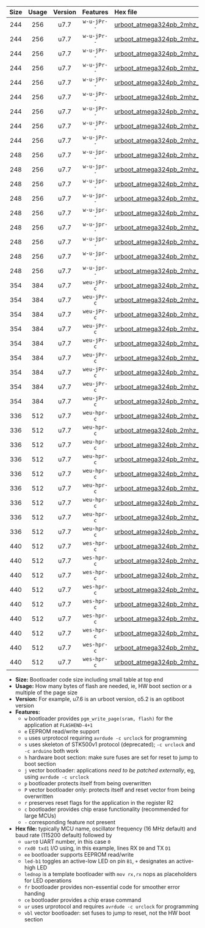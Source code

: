 |Size|Usage|Version|Features|Hex file|
|:-:|:-:|:-:|:-:|:--|
|244|256|u7.7|`w-u-jPr--`|[urboot_atmega324pb_2mhz_19200bps_uart0_rxd0_txd1_led+b0_ur_vbl.hex](https://raw.githubusercontent.com/stefanrueger/urboot.hex/main/mcus/atmega324pb/fcpu_2mhz/19200_bps/urboot_atmega324pb_2mhz_19200bps_uart0_rxd0_txd1_led+b0_ur_vbl.hex)|
|244|256|u7.7|`w-u-jPr--`|[urboot_atmega324pb_2mhz_19200bps_uart0_rxd0_txd1_led+b7_ur_vbl.hex](https://raw.githubusercontent.com/stefanrueger/urboot.hex/main/mcus/atmega324pb/fcpu_2mhz/19200_bps/urboot_atmega324pb_2mhz_19200bps_uart0_rxd0_txd1_led+b7_ur_vbl.hex)|
|244|256|u7.7|`w-u-jPr--`|[urboot_atmega324pb_2mhz_19200bps_uart0_rxd0_txd1_lednop_ur_vbl.hex](https://raw.githubusercontent.com/stefanrueger/urboot.hex/main/mcus/atmega324pb/fcpu_2mhz/19200_bps/urboot_atmega324pb_2mhz_19200bps_uart0_rxd0_txd1_lednop_ur_vbl.hex)|
|244|256|u7.7|`w-u-jPr--`|[urboot_atmega324pb_2mhz_19200bps_uart1_rxd2_txd3_led+b0_ur_vbl.hex](https://raw.githubusercontent.com/stefanrueger/urboot.hex/main/mcus/atmega324pb/fcpu_2mhz/19200_bps/urboot_atmega324pb_2mhz_19200bps_uart1_rxd2_txd3_led+b0_ur_vbl.hex)|
|244|256|u7.7|`w-u-jPr--`|[urboot_atmega324pb_2mhz_19200bps_uart1_rxd2_txd3_led+b7_ur_vbl.hex](https://raw.githubusercontent.com/stefanrueger/urboot.hex/main/mcus/atmega324pb/fcpu_2mhz/19200_bps/urboot_atmega324pb_2mhz_19200bps_uart1_rxd2_txd3_led+b7_ur_vbl.hex)|
|244|256|u7.7|`w-u-jPr--`|[urboot_atmega324pb_2mhz_19200bps_uart1_rxd2_txd3_lednop_ur_vbl.hex](https://raw.githubusercontent.com/stefanrueger/urboot.hex/main/mcus/atmega324pb/fcpu_2mhz/19200_bps/urboot_atmega324pb_2mhz_19200bps_uart1_rxd2_txd3_lednop_ur_vbl.hex)|
|244|256|u7.7|`w-u-jPr--`|[urboot_atmega324pb_2mhz_19200bps_uart2_rxe2_txe3_led+b0_ur_vbl.hex](https://raw.githubusercontent.com/stefanrueger/urboot.hex/main/mcus/atmega324pb/fcpu_2mhz/19200_bps/urboot_atmega324pb_2mhz_19200bps_uart2_rxe2_txe3_led+b0_ur_vbl.hex)|
|244|256|u7.7|`w-u-jPr--`|[urboot_atmega324pb_2mhz_19200bps_uart2_rxe2_txe3_led+b7_ur_vbl.hex](https://raw.githubusercontent.com/stefanrueger/urboot.hex/main/mcus/atmega324pb/fcpu_2mhz/19200_bps/urboot_atmega324pb_2mhz_19200bps_uart2_rxe2_txe3_led+b7_ur_vbl.hex)|
|244|256|u7.7|`w-u-jPr--`|[urboot_atmega324pb_2mhz_19200bps_uart2_rxe2_txe3_lednop_ur_vbl.hex](https://raw.githubusercontent.com/stefanrueger/urboot.hex/main/mcus/atmega324pb/fcpu_2mhz/19200_bps/urboot_atmega324pb_2mhz_19200bps_uart2_rxe2_txe3_lednop_ur_vbl.hex)|
|248|256|u7.7|`w-u-jpr--`|[urboot_atmega324pb_2mhz_19200bps_uart0_rxd0_txd1_led+b0_fr_ur_vbl.hex](https://raw.githubusercontent.com/stefanrueger/urboot.hex/main/mcus/atmega324pb/fcpu_2mhz/19200_bps/urboot_atmega324pb_2mhz_19200bps_uart0_rxd0_txd1_led+b0_fr_ur_vbl.hex)|
|248|256|u7.7|`w-u-jpr--`|[urboot_atmega324pb_2mhz_19200bps_uart0_rxd0_txd1_led+b7_fr_ur_vbl.hex](https://raw.githubusercontent.com/stefanrueger/urboot.hex/main/mcus/atmega324pb/fcpu_2mhz/19200_bps/urboot_atmega324pb_2mhz_19200bps_uart0_rxd0_txd1_led+b7_fr_ur_vbl.hex)|
|248|256|u7.7|`w-u-jpr--`|[urboot_atmega324pb_2mhz_19200bps_uart0_rxd0_txd1_lednop_fr_ur_vbl.hex](https://raw.githubusercontent.com/stefanrueger/urboot.hex/main/mcus/atmega324pb/fcpu_2mhz/19200_bps/urboot_atmega324pb_2mhz_19200bps_uart0_rxd0_txd1_lednop_fr_ur_vbl.hex)|
|248|256|u7.7|`w-u-jpr--`|[urboot_atmega324pb_2mhz_19200bps_uart1_rxd2_txd3_led+b0_fr_ur_vbl.hex](https://raw.githubusercontent.com/stefanrueger/urboot.hex/main/mcus/atmega324pb/fcpu_2mhz/19200_bps/urboot_atmega324pb_2mhz_19200bps_uart1_rxd2_txd3_led+b0_fr_ur_vbl.hex)|
|248|256|u7.7|`w-u-jpr--`|[urboot_atmega324pb_2mhz_19200bps_uart1_rxd2_txd3_led+b7_fr_ur_vbl.hex](https://raw.githubusercontent.com/stefanrueger/urboot.hex/main/mcus/atmega324pb/fcpu_2mhz/19200_bps/urboot_atmega324pb_2mhz_19200bps_uart1_rxd2_txd3_led+b7_fr_ur_vbl.hex)|
|248|256|u7.7|`w-u-jpr--`|[urboot_atmega324pb_2mhz_19200bps_uart1_rxd2_txd3_lednop_fr_ur_vbl.hex](https://raw.githubusercontent.com/stefanrueger/urboot.hex/main/mcus/atmega324pb/fcpu_2mhz/19200_bps/urboot_atmega324pb_2mhz_19200bps_uart1_rxd2_txd3_lednop_fr_ur_vbl.hex)|
|248|256|u7.7|`w-u-jpr--`|[urboot_atmega324pb_2mhz_19200bps_uart2_rxe2_txe3_led+b0_fr_ur_vbl.hex](https://raw.githubusercontent.com/stefanrueger/urboot.hex/main/mcus/atmega324pb/fcpu_2mhz/19200_bps/urboot_atmega324pb_2mhz_19200bps_uart2_rxe2_txe3_led+b0_fr_ur_vbl.hex)|
|248|256|u7.7|`w-u-jpr--`|[urboot_atmega324pb_2mhz_19200bps_uart2_rxe2_txe3_led+b7_fr_ur_vbl.hex](https://raw.githubusercontent.com/stefanrueger/urboot.hex/main/mcus/atmega324pb/fcpu_2mhz/19200_bps/urboot_atmega324pb_2mhz_19200bps_uart2_rxe2_txe3_led+b7_fr_ur_vbl.hex)|
|248|256|u7.7|`w-u-jpr--`|[urboot_atmega324pb_2mhz_19200bps_uart2_rxe2_txe3_lednop_fr_ur_vbl.hex](https://raw.githubusercontent.com/stefanrueger/urboot.hex/main/mcus/atmega324pb/fcpu_2mhz/19200_bps/urboot_atmega324pb_2mhz_19200bps_uart2_rxe2_txe3_lednop_fr_ur_vbl.hex)|
|354|384|u7.7|`weu-jPr-c`|[urboot_atmega324pb_2mhz_19200bps_uart0_rxd0_txd1_ee_led+b0_fr_ce_ur_vbl.hex](https://raw.githubusercontent.com/stefanrueger/urboot.hex/main/mcus/atmega324pb/fcpu_2mhz/19200_bps/urboot_atmega324pb_2mhz_19200bps_uart0_rxd0_txd1_ee_led+b0_fr_ce_ur_vbl.hex)|
|354|384|u7.7|`weu-jPr-c`|[urboot_atmega324pb_2mhz_19200bps_uart0_rxd0_txd1_ee_led+b7_fr_ce_ur_vbl.hex](https://raw.githubusercontent.com/stefanrueger/urboot.hex/main/mcus/atmega324pb/fcpu_2mhz/19200_bps/urboot_atmega324pb_2mhz_19200bps_uart0_rxd0_txd1_ee_led+b7_fr_ce_ur_vbl.hex)|
|354|384|u7.7|`weu-jPr-c`|[urboot_atmega324pb_2mhz_19200bps_uart0_rxd0_txd1_ee_lednop_fr_ce_ur_vbl.hex](https://raw.githubusercontent.com/stefanrueger/urboot.hex/main/mcus/atmega324pb/fcpu_2mhz/19200_bps/urboot_atmega324pb_2mhz_19200bps_uart0_rxd0_txd1_ee_lednop_fr_ce_ur_vbl.hex)|
|354|384|u7.7|`weu-jPr-c`|[urboot_atmega324pb_2mhz_19200bps_uart1_rxd2_txd3_ee_led+b0_fr_ce_ur_vbl.hex](https://raw.githubusercontent.com/stefanrueger/urboot.hex/main/mcus/atmega324pb/fcpu_2mhz/19200_bps/urboot_atmega324pb_2mhz_19200bps_uart1_rxd2_txd3_ee_led+b0_fr_ce_ur_vbl.hex)|
|354|384|u7.7|`weu-jPr-c`|[urboot_atmega324pb_2mhz_19200bps_uart1_rxd2_txd3_ee_led+b7_fr_ce_ur_vbl.hex](https://raw.githubusercontent.com/stefanrueger/urboot.hex/main/mcus/atmega324pb/fcpu_2mhz/19200_bps/urboot_atmega324pb_2mhz_19200bps_uart1_rxd2_txd3_ee_led+b7_fr_ce_ur_vbl.hex)|
|354|384|u7.7|`weu-jPr-c`|[urboot_atmega324pb_2mhz_19200bps_uart1_rxd2_txd3_ee_lednop_fr_ce_ur_vbl.hex](https://raw.githubusercontent.com/stefanrueger/urboot.hex/main/mcus/atmega324pb/fcpu_2mhz/19200_bps/urboot_atmega324pb_2mhz_19200bps_uart1_rxd2_txd3_ee_lednop_fr_ce_ur_vbl.hex)|
|354|384|u7.7|`weu-jPr-c`|[urboot_atmega324pb_2mhz_19200bps_uart2_rxe2_txe3_ee_led+b0_fr_ce_ur_vbl.hex](https://raw.githubusercontent.com/stefanrueger/urboot.hex/main/mcus/atmega324pb/fcpu_2mhz/19200_bps/urboot_atmega324pb_2mhz_19200bps_uart2_rxe2_txe3_ee_led+b0_fr_ce_ur_vbl.hex)|
|354|384|u7.7|`weu-jPr-c`|[urboot_atmega324pb_2mhz_19200bps_uart2_rxe2_txe3_ee_led+b7_fr_ce_ur_vbl.hex](https://raw.githubusercontent.com/stefanrueger/urboot.hex/main/mcus/atmega324pb/fcpu_2mhz/19200_bps/urboot_atmega324pb_2mhz_19200bps_uart2_rxe2_txe3_ee_led+b7_fr_ce_ur_vbl.hex)|
|354|384|u7.7|`weu-jPr-c`|[urboot_atmega324pb_2mhz_19200bps_uart2_rxe2_txe3_ee_lednop_fr_ce_ur_vbl.hex](https://raw.githubusercontent.com/stefanrueger/urboot.hex/main/mcus/atmega324pb/fcpu_2mhz/19200_bps/urboot_atmega324pb_2mhz_19200bps_uart2_rxe2_txe3_ee_lednop_fr_ce_ur_vbl.hex)|
|336|512|u7.7|`weu-hpr-c`|[urboot_atmega324pb_2mhz_19200bps_uart0_rxd0_txd1_ee_led+b0_fr_ce_ur.hex](https://raw.githubusercontent.com/stefanrueger/urboot.hex/main/mcus/atmega324pb/fcpu_2mhz/19200_bps/urboot_atmega324pb_2mhz_19200bps_uart0_rxd0_txd1_ee_led+b0_fr_ce_ur.hex)|
|336|512|u7.7|`weu-hpr-c`|[urboot_atmega324pb_2mhz_19200bps_uart0_rxd0_txd1_ee_led+b7_fr_ce_ur.hex](https://raw.githubusercontent.com/stefanrueger/urboot.hex/main/mcus/atmega324pb/fcpu_2mhz/19200_bps/urboot_atmega324pb_2mhz_19200bps_uart0_rxd0_txd1_ee_led+b7_fr_ce_ur.hex)|
|336|512|u7.7|`weu-hpr-c`|[urboot_atmega324pb_2mhz_19200bps_uart0_rxd0_txd1_ee_lednop_fr_ce_ur.hex](https://raw.githubusercontent.com/stefanrueger/urboot.hex/main/mcus/atmega324pb/fcpu_2mhz/19200_bps/urboot_atmega324pb_2mhz_19200bps_uart0_rxd0_txd1_ee_lednop_fr_ce_ur.hex)|
|336|512|u7.7|`weu-hpr-c`|[urboot_atmega324pb_2mhz_19200bps_uart1_rxd2_txd3_ee_led+b0_fr_ce_ur.hex](https://raw.githubusercontent.com/stefanrueger/urboot.hex/main/mcus/atmega324pb/fcpu_2mhz/19200_bps/urboot_atmega324pb_2mhz_19200bps_uart1_rxd2_txd3_ee_led+b0_fr_ce_ur.hex)|
|336|512|u7.7|`weu-hpr-c`|[urboot_atmega324pb_2mhz_19200bps_uart1_rxd2_txd3_ee_led+b7_fr_ce_ur.hex](https://raw.githubusercontent.com/stefanrueger/urboot.hex/main/mcus/atmega324pb/fcpu_2mhz/19200_bps/urboot_atmega324pb_2mhz_19200bps_uart1_rxd2_txd3_ee_led+b7_fr_ce_ur.hex)|
|336|512|u7.7|`weu-hpr-c`|[urboot_atmega324pb_2mhz_19200bps_uart1_rxd2_txd3_ee_lednop_fr_ce_ur.hex](https://raw.githubusercontent.com/stefanrueger/urboot.hex/main/mcus/atmega324pb/fcpu_2mhz/19200_bps/urboot_atmega324pb_2mhz_19200bps_uart1_rxd2_txd3_ee_lednop_fr_ce_ur.hex)|
|336|512|u7.7|`weu-hpr-c`|[urboot_atmega324pb_2mhz_19200bps_uart2_rxe2_txe3_ee_led+b0_fr_ce_ur.hex](https://raw.githubusercontent.com/stefanrueger/urboot.hex/main/mcus/atmega324pb/fcpu_2mhz/19200_bps/urboot_atmega324pb_2mhz_19200bps_uart2_rxe2_txe3_ee_led+b0_fr_ce_ur.hex)|
|336|512|u7.7|`weu-hpr-c`|[urboot_atmega324pb_2mhz_19200bps_uart2_rxe2_txe3_ee_led+b7_fr_ce_ur.hex](https://raw.githubusercontent.com/stefanrueger/urboot.hex/main/mcus/atmega324pb/fcpu_2mhz/19200_bps/urboot_atmega324pb_2mhz_19200bps_uart2_rxe2_txe3_ee_led+b7_fr_ce_ur.hex)|
|336|512|u7.7|`weu-hpr-c`|[urboot_atmega324pb_2mhz_19200bps_uart2_rxe2_txe3_ee_lednop_fr_ce_ur.hex](https://raw.githubusercontent.com/stefanrueger/urboot.hex/main/mcus/atmega324pb/fcpu_2mhz/19200_bps/urboot_atmega324pb_2mhz_19200bps_uart2_rxe2_txe3_ee_lednop_fr_ce_ur.hex)|
|440|512|u7.7|`wes-hpr-c`|[urboot_atmega324pb_2mhz_19200bps_uart0_rxd0_txd1_ee_led+b0_fr_ce.hex](https://raw.githubusercontent.com/stefanrueger/urboot.hex/main/mcus/atmega324pb/fcpu_2mhz/19200_bps/urboot_atmega324pb_2mhz_19200bps_uart0_rxd0_txd1_ee_led+b0_fr_ce.hex)|
|440|512|u7.7|`wes-hpr-c`|[urboot_atmega324pb_2mhz_19200bps_uart0_rxd0_txd1_ee_led+b7_fr_ce.hex](https://raw.githubusercontent.com/stefanrueger/urboot.hex/main/mcus/atmega324pb/fcpu_2mhz/19200_bps/urboot_atmega324pb_2mhz_19200bps_uart0_rxd0_txd1_ee_led+b7_fr_ce.hex)|
|440|512|u7.7|`wes-hpr-c`|[urboot_atmega324pb_2mhz_19200bps_uart0_rxd0_txd1_ee_lednop_fr_ce.hex](https://raw.githubusercontent.com/stefanrueger/urboot.hex/main/mcus/atmega324pb/fcpu_2mhz/19200_bps/urboot_atmega324pb_2mhz_19200bps_uart0_rxd0_txd1_ee_lednop_fr_ce.hex)|
|440|512|u7.7|`wes-hpr-c`|[urboot_atmega324pb_2mhz_19200bps_uart1_rxd2_txd3_ee_led+b0_fr_ce.hex](https://raw.githubusercontent.com/stefanrueger/urboot.hex/main/mcus/atmega324pb/fcpu_2mhz/19200_bps/urboot_atmega324pb_2mhz_19200bps_uart1_rxd2_txd3_ee_led+b0_fr_ce.hex)|
|440|512|u7.7|`wes-hpr-c`|[urboot_atmega324pb_2mhz_19200bps_uart1_rxd2_txd3_ee_led+b7_fr_ce.hex](https://raw.githubusercontent.com/stefanrueger/urboot.hex/main/mcus/atmega324pb/fcpu_2mhz/19200_bps/urboot_atmega324pb_2mhz_19200bps_uart1_rxd2_txd3_ee_led+b7_fr_ce.hex)|
|440|512|u7.7|`wes-hpr-c`|[urboot_atmega324pb_2mhz_19200bps_uart1_rxd2_txd3_ee_lednop_fr_ce.hex](https://raw.githubusercontent.com/stefanrueger/urboot.hex/main/mcus/atmega324pb/fcpu_2mhz/19200_bps/urboot_atmega324pb_2mhz_19200bps_uart1_rxd2_txd3_ee_lednop_fr_ce.hex)|
|440|512|u7.7|`wes-hpr-c`|[urboot_atmega324pb_2mhz_19200bps_uart2_rxe2_txe3_ee_led+b0_fr_ce.hex](https://raw.githubusercontent.com/stefanrueger/urboot.hex/main/mcus/atmega324pb/fcpu_2mhz/19200_bps/urboot_atmega324pb_2mhz_19200bps_uart2_rxe2_txe3_ee_led+b0_fr_ce.hex)|
|440|512|u7.7|`wes-hpr-c`|[urboot_atmega324pb_2mhz_19200bps_uart2_rxe2_txe3_ee_led+b7_fr_ce.hex](https://raw.githubusercontent.com/stefanrueger/urboot.hex/main/mcus/atmega324pb/fcpu_2mhz/19200_bps/urboot_atmega324pb_2mhz_19200bps_uart2_rxe2_txe3_ee_led+b7_fr_ce.hex)|
|440|512|u7.7|`wes-hpr-c`|[urboot_atmega324pb_2mhz_19200bps_uart2_rxe2_txe3_ee_lednop_fr_ce.hex](https://raw.githubusercontent.com/stefanrueger/urboot.hex/main/mcus/atmega324pb/fcpu_2mhz/19200_bps/urboot_atmega324pb_2mhz_19200bps_uart2_rxe2_txe3_ee_lednop_fr_ce.hex)|

- **Size:** Bootloader code size including small table at top end
- **Usage:** How many bytes of flash are needed, ie, HW boot section or a multiple of the page size
- **Version:** For example, u7.6 is an urboot version, o5.2 is an optiboot version
- **Features:**
  + `w` bootloader provides `pgm_write_page(sram, flash)` for the application at `FLASHEND-4+1`
  + `e` EEPROM read/write support
  + `u` uses urprotocol requiring `avrdude -c urclock` for programming
  + `s` uses skeleton of STK500v1 protocol (deprecated); `-c urclock` and `-c arduino` both work
  + `h` hardware boot section: make sure fuses are set for reset to jump to boot section
  + `j` vector bootloader: applications *need to be patched externally*, eg, using `avrdude -c urclock`
  + `p` bootloader protects itself from being overwritten
  + `P` vector bootloader only: protects itself and reset vector from being overwritten
  + `r` preserves reset flags for the application in the register R2
  + `c` bootloader provides chip erase functionality (recommended for large MCUs)
  + `-` corresponding feature not present
- **Hex file:** typically MCU name, oscillator frequency (16 MHz default) and baud rate (115200 default) followed by
  + `uart0` UART number, in this case `0`
  + `rxd0 txd1` I/O using, in this example, lines RX `D0` and TX `D1`
  + `ee` bootloader supports EEPROM read/write
  + `led-b1` toggles an active-low LED on pin `B1`, `+` designates an active-high LED
  + `lednop` is a template bootloader with `mov rx,rx` nops as placeholders for LED operations
  + `fr` bootloader provides non-essential code for smoother error handing
  + `ce` bootloader provides a chip erase command
  + `ur` uses urprotocol and requires `avrdude -c urclock` for programming
  + `vbl` vector bootloader: set fuses to jump to reset, not the HW boot section

